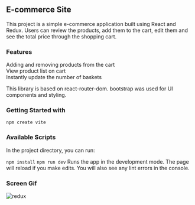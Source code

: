 <h2>E-commerce Site</h2>

This project is a simple e-commerce application built using React and Redux. Users can review the products, add them to the cart, edit them and see the total price through the shopping cart.

<h3>Features</h3>
Adding and removing products from the cart </br>
View product list on cart </br>
Instantly update the number of baskets </br>

This library is based on react-router-dom. bootstrap was used for UI components and styling.

<h3>Getting Started with</h3>

`npm create vite`

<h3>Available Scripts</h3>
In the project directory, you can run: </br>

`npm install` `npm run dev` Runs the app in the development mode. The page will reload if you make edits. You will also see any lint errors in the console.

<h3>Screen Gif</h3>

![redux](https://github.com/begpan/e-commerceRedux/assets/145170180/341674c2-48ec-43e3-8731-130fd1e76759)

